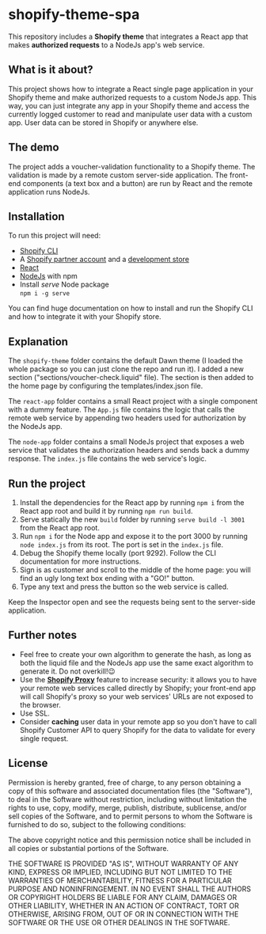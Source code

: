# shopify-theme-spa
This repository includes a **Shopify theme** that integrates a React app that makes **authorized requests** to a NodeJs app's web service.

## What is it about?
This project shows how to integrate a React single page application in your Shopify theme and make authorized requests to a custom NodeJs app. This way, you can just integrate any app in your Shopify theme and access the currently logged customer to read and manipulate user data with a custom app. User data can be stored in Shopify or anywhere else.

## The demo
The project adds a voucher-validation functionality to a Shopify theme. The validation is made by a remote custom server-side application. The front-end components (a text box and a button) are run by React and the remote application runs NodeJs.

## Installation
To run this project will need:
- [Shopify CLI](https://shopify.dev/themes/tools/cli)
- A [Shopify partner account](https://partners.shopify.com/signup) and a [development store](https://help.shopify.com/en/partners/dashboard/managing-stores/development-stores#create-a-development-store) 
- [React](https://reactjs.org/)
- [NodeJs](https://nodejs.org/en/) with npm
- Install *serve* Node package\
`npm i -g serve`

You can find huge documentation on how to install and run the Shopify CLI and how to integrate it with your Shopify store.

## Explanation
The `shopify-theme` folder contains the default Dawn theme (I loaded the whole package so you can just clone the repo and run it). I added a new section ("sections/voucher-check.liquid" file). The section is then added to the home page by configuring the templates/index.json file.

The `react-app` folder contains a small React project with a single component with a dummy feature. The `App.js` file contains the logic that calls the remote web service by appending two headers used for authorization by the NodeJs app.

The `node-app` folder contains a small NodeJs project that exposes a web service that validates the authorization headers and sends back a dummy response. The `index.js` file contains the web service's logic.

## Run the project
1. Install the dependencies for the React app by running `npm i` from the React app root and build it by running `npm run build`.
2. Serve statically the new `build` folder by running `serve build -l 3001` from the React app root.
3. Run `npm i` for the Node app and expose it to the port 3000 by running `node index.js` from its root. The port is set in the `index.js` file.
4. Debug the Shopify theme locally (port 9292). Follow the CLI documentation for more instructions.
5. Sign is as customer and scroll to the middle of the home page: you will find an ugly long text box ending with a "GO!" button. 
6. Type any text and press the button so the web service is called.

Keep the Inspector open and see the requests being sent to the server-side application.

## Further notes
- Feel free to create your own algorithm to generate the hash, as long as both the liquid file and the NodeJs app use the same exact algorithm to generate it. Do not overkill!😉
- Use the [**Shopify Proxy**](https://shopify.dev/apps/online-store/app-proxies) feature to increase security: it allows you to have your remote web services called directly by Shopify; your front-end app will call Shopify's proxy so your web services' URLs are not exposed to the browser.
- Use SSL.
- Consider **caching** user data in your remote app so you don't have to call Shopify Customer API to query Shopify for the data to validate for every single request.

## License
Permission is hereby granted, free of charge, to any person obtaining a copy of this software and associated documentation files (the "Software"), to deal in the Software without restriction, including without limitation the rights to use, copy, modify, merge, publish, distribute, sublicense, and/or sell copies of the Software, and to permit persons to whom the Software is furnished to do so, subject to the following conditions:

The above copyright notice and this permission notice shall be included in all copies or substantial portions of the Software.

THE SOFTWARE IS PROVIDED "AS IS", WITHOUT WARRANTY OF ANY KIND, EXPRESS OR IMPLIED, INCLUDING BUT NOT LIMITED TO THE WARRANTIES OF MERCHANTABILITY, FITNESS FOR A PARTICULAR PURPOSE AND NONINFRINGEMENT. IN NO EVENT SHALL THE AUTHORS OR COPYRIGHT HOLDERS BE LIABLE FOR ANY CLAIM, DAMAGES OR OTHER LIABILITY, WHETHER IN AN ACTION OF CONTRACT, TORT OR OTHERWISE, ARISING FROM, OUT OF OR IN CONNECTION WITH THE SOFTWARE OR THE USE OR OTHER DEALINGS IN THE SOFTWARE.